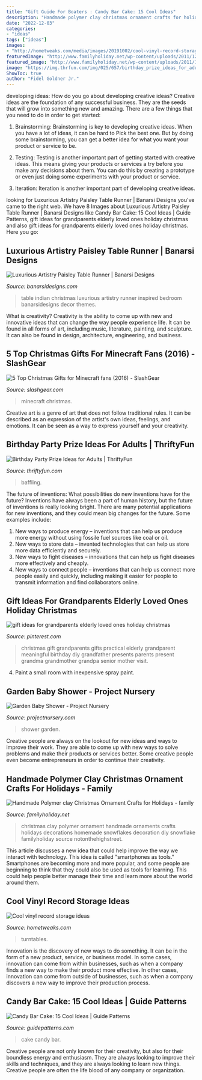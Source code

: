 ```yaml
---
title: "Gift Guide For Boaters : Candy Bar Cake: 15 Cool Ideas"
description: "Handmade polymer clay christmas ornament crafts for holidays"
date: "2022-12-03"
categories:
- "ideas"
tags: ["ideas"]
images:
- "http://hometweaks.com/media/images/20191002/cool-vinyl-record-storage-ideas-111570042308-original.jpg"
featuredImage: "http://www.familyholiday.net/wp-content/uploads/2011/12/Christmas-Ornaments_05.jpg"
featured_image: "http://www.familyholiday.net/wp-content/uploads/2011/12/Christmas-Ornaments_05.jpg"
image: "https://img.thrfun.com/img/025/657/birthday_prize_ideas_for_adults_s1.jpg"
ShowToc: true
author: "Fidel Goldner Jr."
---
```



developing ideas: How do you go about developing creative ideas?
Creative ideas are the foundation of any successful business. They are the seeds that will grow into something new and amazing. There are a few things that you need to do in order to get started:
1. Brainstorming: Brainstorming is key to developing creative ideas. When you have a lot of ideas, it can be hard to Pick the best one. But by doing some brainstorming, you can get a better idea for what you want your product or service to be.

2. Testing: Testing is another important part of getting started with creative ideas. This means giving your products or services a try before you make any decisions about them. You can do this by creating a prototype or even just doing some experiments with your product or service.

3. Iteration: Iteration is another important part of developing creative ideas.

	

		
looking for Luxurious Artistry Paisley Table Runner | Banarsi Designs you've came to the right web. We have 8 Images about Luxurious Artistry Paisley Table Runner | Banarsi Designs like Candy Bar Cake: 15 Cool Ideas | Guide Patterns, gift ideas for grandparents elderly loved ones holiday christmas and also gift ideas for grandparents elderly loved ones holiday christmas. Here you go:
		
    
## Luxurious Artistry Paisley Table Runner | Banarsi Designs

<img loading=lazy src="https://www.banarsidesigns.com/media/catalog/product/cache/1/image/850x/040ec09b1e35df139433887a97daa66f/l/a/la-tablerunner-green.jpg" onerror="this.onerror=null;this.src='https://tse1.mm.bing.net/th?id=OIP.LtA0VNHUc8Xi6wPmJXDQfQHaLH&amp;pid=15.1';" alt="Luxurious Artistry Paisley Table Runner | Banarsi Designs">

_Source: banarsidesigns.com_

>table indian christmas luxurious artistry runner inspired bedroom banarsidesigns decor themes. 

	

What is creativity?
Creativity is the ability to come up with new and innovative ideas that can change the way people experience life. It can be found in all forms of art, including music, literature, painting, and sculpture. It can also be found in design, architecture, engineering, and business.

    
## 5 Top Christmas Gifts For Minecraft Fans (2016) - SlashGear

<img loading=lazy src="https://www.slashgear.com/wp-content/uploads/2016/11/Minecraft_Christmas.jpg" onerror="this.onerror=null;this.src='https://tse2.mm.bing.net/th?id=OIP.GsVC0Q-BpQcfs4u7pb-umgHaEK&amp;pid=15.1';" alt="5 Top Christmas Gifts for Minecraft fans (2016) - SlashGear">

_Source: slashgear.com_

>minecraft christmas. 

	

Creative art is a genre of art that does not follow traditional rules. It can be described as an expression of the artist's own ideas, feelings, and emotions. It can be seen as a way to express yourself and your creativity.

    
## Birthday Party Prize Ideas For Adults | ThriftyFun

<img loading=lazy src="https://img.thrfun.com/img/025/657/birthday_prize_ideas_for_adults_s1.jpg" onerror="this.onerror=null;this.src='https://tse3.mm.bing.net/th?id=OIP.D6V4ec3yXNBJAZ5dxT0LTgAAAA&amp;pid=15.1';" alt="Birthday Party Prize Ideas for Adults | ThriftyFun">

_Source: thriftyfun.com_

>baffling. 

	

The future of inventions: What possibilities do new inventions have for the future?
Inventions have always been a part of human history, but the future of inventions is really looking bright. There are many potential applications for new inventions, and they could mean big changes for the future. Some examples include:
1. New ways to produce energy – inventions that can help us produce more energy without using fossile fuel sources like coal or oil.
2. New ways to store data – invented technologies that can help us store more data efficiently and securely.
3. New ways to fight diseases – innovations that can help us fight diseases more effectively and cheaply.
4. New ways to connect people – inventions that can help us connect more people easily and quickly, including making it easier for people to transmit information and find collaborators online.

    
## Gift Ideas For Grandparents Elderly Loved Ones Holiday Christmas

<img loading=lazy src="https://i.pinimg.com/736x/70/f1/92/70f1928b0d2e8953c4f6d93764bee25a.jpg" onerror="this.onerror=null;this.src='https://tse4.mm.bing.net/th?id=OIP.Qm6usEy3YuZh1n4z_WTiQQHaLG&amp;pid=15.1';" alt="gift ideas for grandparents elderly loved ones holiday christmas">

_Source: pinterest.com_

>christmas gift grandparents gifts practical elderly grandparent meaningful birthday diy grandfather presents parents present grandma grandmother grandpa senior mother visit. 

	

4. Paint a small room with inexpensive spray paint.

    
## Garden Baby Shower - Project Nursery

<img loading=lazy src="https://projectnursery.com/wp-content/uploads/2017/04/IMG_1167-e1491865219681-768x1024.jpg" onerror="this.onerror=null;this.src='https://tse4.mm.bing.net/th?id=OIP.QDoy7prrZvG3jT05CZs2YAHaJ4&amp;pid=15.1';" alt="Garden Baby Shower - Project Nursery">

_Source: projectnursery.com_

>shower garden. 

	

Creative people are always on the lookout for new ideas and ways to improve their work. They are able to come up with new ways to solve problems and make their products or services better. Some creative people even become entrepreneurs in order to continue their creativity.

    
## Handmade Polymer Clay Christmas Ornament Crafts For Holidays - Family

<img loading=lazy src="http://www.familyholiday.net/wp-content/uploads/2011/12/Christmas-Ornaments_05.jpg" onerror="this.onerror=null;this.src='https://tse1.mm.bing.net/th?id=OIP.whKqsw7ZfIXFN2by_G8mQQHaHa&amp;pid=15.1';" alt="Handmade Polymer clay Christmas Ornament Crafts for Holidays - family">

_Source: familyholiday.net_

>christmas clay polymer ornament handmade ornaments crafts holidays decorations homemade snowflakes decoration diy snowflake familyholiday source notonthehighstreet. 

	

This article discusses a new idea that could help improve the way we interact with technology. This idea is called "smartphones as tools." Smartphones are becoming more and more popular, and some people are beginning to think that they could also be used as tools for learning. This could help people better manage their time and learn more about the world around them.

    
## Cool Vinyl Record Storage Ideas

<img loading=lazy src="http://hometweaks.com/media/images/20191002/cool-vinyl-record-storage-ideas-111570042308-original.jpg" onerror="this.onerror=null;this.src='https://tse1.mm.bing.net/th?id=OIP.CuN3DzfZwYtR1caC2nG36wHaLH&amp;pid=15.1';" alt="Cool vinyl record storage ideas">

_Source: hometweaks.com_

>turntables. 

	

Innovation is the discovery of new ways to do something. It can be in the form of a new product, service, or business model. In some cases, innovation can come from within businesses, such as when a company finds a new way to make their product more effective. In other cases, innovation can come from outside of businesses, such as when a company discovers a new way to improve their production process.

    
## Candy Bar Cake: 15 Cool Ideas | Guide Patterns

<img loading=lazy src="https://www.guidepatterns.com/wp-content/uploads/2016/05/How-to-Make-a-Candy-Bar-Cake.jpg" onerror="this.onerror=null;this.src='https://tse3.mm.bing.net/th?id=OIP.Db2q3Xoz-Q-949oIMXXHuQHaNB&amp;pid=15.1';" alt="Candy Bar Cake: 15 Cool Ideas | Guide Patterns">

_Source: guidepatterns.com_

>cake candy bar. 

	

Creative people are not only known for their creativity, but also for their boundless energy and enthusiasm. They are always looking to improve their skills and techniques, and they are always looking to learn new things. Creative people are often the life blood of any company or organization.

